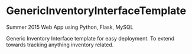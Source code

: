 # GenericInventoryInterfaceTemplate
Summer 2015 Web App using Python, Flask, MySQL

Generic Inventory Interface template for easy deployment.  To extend towards tracking anything inventory related.
